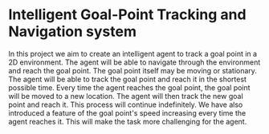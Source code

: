 # Intelligent Goal-Point Tracking and Navigation system

In this project we aim to create an intelligent agent to track a goal point in a 2D environment. The agent will be able to navigate through the environment and reach the goal point. The goal point itself may be moving or stationary. The agent will be able to track the goal point and reach it in the shortest possible time.
Every time the agent reaches the goal point, the goal point will be moved to a new location. The agent will then track the new goal point and reach it. This process will continue indefinitely.
We have also introduced a feature of the goal point's speed increasing every time the agent reaches it. This will make the task more challenging for the agent.